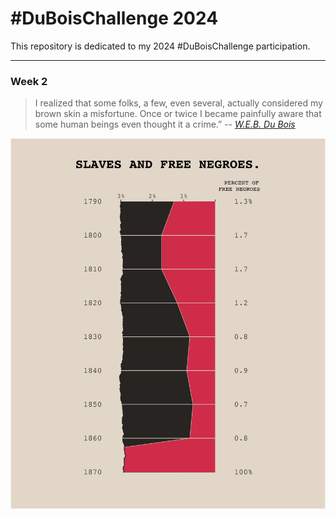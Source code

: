 # #DuBoisChallenge 2024

This repository is dedicated to my 2024 #DuBoisChallenge participation.

------------------------------- 

### Week 2

> I realized that some folks, a few, even several, actually considered my brown skin a misfortune. Once or twice I became painfully aware that some human beings even thought it a crime.” 
> -- <cite>[W.E.B. Du Bois](https://penntoday.upenn.edu/news/times-and-life-web-du-bois-penn)</cite>

![](./challenge02/plate_w2.png)

